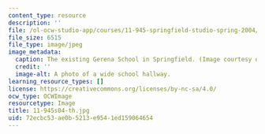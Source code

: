 ```yaml
---
content_type: resource
description: ''
file: /ol-ocw-studio-app/courses/11-945-springfield-studio-spring-2004/72ecbc53ae0b5213e9541ed159064654_11-945s04-th.jpg
file_size: 6515
file_type: image/jpeg
image_metadata:
  caption: The existing Gerena School in Springfield. (Image courtesy of the studio.)
  credit: ''
  image-alt: A photo of a wide school hallway.
learning_resource_types: []
license: https://creativecommons.org/licenses/by-nc-sa/4.0/
ocw_type: OCWImage
resourcetype: Image
title: 11-945s04-th.jpg
uid: 72ecbc53-ae0b-5213-e954-1ed159064654
---
```


